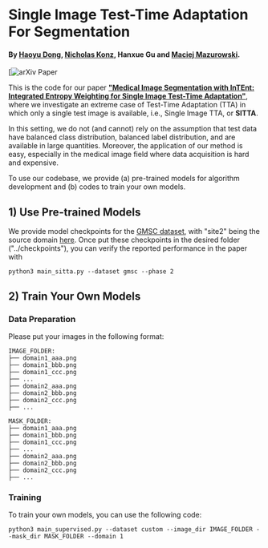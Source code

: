 # Single Image Test-Time Adaptation For Segmentation

#### By  [Haoyu Dong](https://scholar.google.com/citations?user=eZVEUCIAAAAJ&hl=en), [Nicholas Konz](https://nickk124.github.io/), Hanxue Gu and [Maciej Mazurowski](https://sites.duke.edu/mazurowski/).

[![arXiv Paper]()

This is the code for our paper [**"Medical Image Segmentation with InTEnt: Integrated Entropy Weighting for Single Image Test-Time Adaptation"**](), where we investigate an extreme case of Test-Time Adaptation (TTA) in which only a single test image is available, i.e., Single Image TTA, or **SITTA**. 

In this setting, we do not (and cannot) rely on the assumption that test data have balanced class distribution, balanced label distribution, and are available in large quantities. Moreover, the application of our method is easy, especially in the medical image field where data acquisition is hard and expensive. 

To use our codebase, we provide (a) pre-trained models for algorithm development and (b) codes to train your own models.

## 1) Use Pre-trained Models
We provide model checkpoints for the [GMSC dataset](http://cmictig.cs.ucl.ac.uk/niftyweb/challenge/), with "site2" being the source domain [here](https://drive.google.com/file/d/1fe9M6Zf2p_6SqjTWy8XNrNdSszMLVq3E/view?usp=sharing). Once put these checkpoints in the desired folder ("../checkpoints"), you can verify the reported performance in the paper with 
```
python3 main_sitta.py --dataset gmsc --phase 2
```

## 2) Train Your Own Models

### Data Preparation
Please put your images in the following format:
```
IMAGE_FOLDER:
├── domain1_aaa.png
├── domain1_bbb.png
├── domain1_ccc.png
├── ...
├── domain2_aaa.png
├── domain2_bbb.png
├── domain2_ccc.png
├── ...

MASK_FOLDER:
├── domain1_aaa.png
├── domain1_bbb.png
├── domain1_ccc.png
├── ...
├── domain2_aaa.png
├── domain2_bbb.png
├── domain2_ccc.png
├── ...
```

### Training
To train your own models, you can use the following code:

```
python3 main_supervised.py --dataset custom --image_dir IMAGE_FOLDER --mask_dir MASK_FOLDER --domain 1
```
